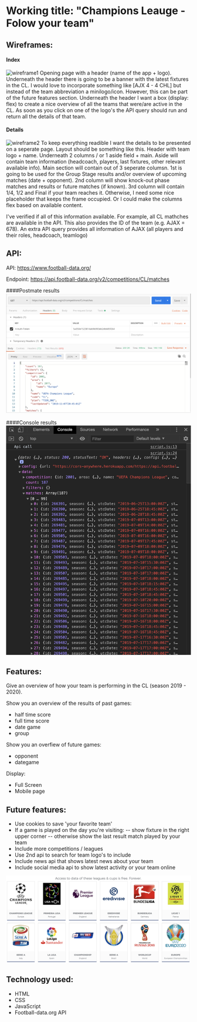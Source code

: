# Working title: "Champions Leauge - Folow your team" #

## Wireframes: ##

#### Index ####

![wireframe1](./resources/WIREFRAME1.jpg)
Opening page with a header (name of the app + logo). Underneath the header there is going to be a banner with the latest fixtures in the CL. I would love to incorporate something like [AJX 4 - 4 CHL] but instead of the team abbreviation a minilogo/icon. However, this can be part of the future features section. Underneath the header I want a box (display: flex) to create a nice overview of all the teams that were/are active in the CL. As soon as you click on one of the logo's the API query should run and return all the details of that team. 

#### Details ####

![wireframe2](./resources/WIREFRAME2.jpg)
To keep everything readible I want the details to be presented on a seperate page. Layout should be something like this. Header with team logo + name. Underneath 2 columns / or 1 aside field + main. Aside will contain team information (headcoach, players, last fixtures, other relevant available info). Main section will contain out of 3 seperate columsn. 1st is going to be used for the Group Stage results and/or overview of upcoming matches (date + opponent). 2nd column will show knock-out phase matches and results or future matches (if known). 3rd column will contain 1/4, 1/2 and Final if your team reaches it. Otherwise, I need some nice placeholder that keeps the frame occupied. Or I could make the columns flex based on available content. 

I've verified if all of this information available. For example, all CL mathches are available in the API. This also provides the ID of the team (e.g. AJAX = 678). An extra API query provides all information of AJAX (all players and their roles, headcoach, teamlogo)

## API: ##
API: https://www.football-data.org/

Endpoint: https://api.football-data.org/v2/competitions/CL/matches

####Postmate results
![output api](./resources/CL_OUTPUT.png)

####Console results
![output](./resources/APIOUTPUT.png)

## Features: ##
Give an overview of how your team is performing in the CL (season 2019 - 2020). 

Show you an overview of the results of past games:
- half time score
- full time score
- date game
- group

Show you an overfiew of future games:
- opponent
- dategame

Display:
- Full Screen
- Mobile page

## Future features: ##
- Use cookies to save 'your favorite team'
- If a game is played on the day you're visiting:
-- show fixture in the right upper corner
-- otherwise show the last result match played by your team
- Include more competitions / leagues
- Use 2nd api to search for team logo's to include
- Include news api that shows latest news about your team
- Include social media api to show latest activity or your team online


![future leagues](./resources/COMPETITIONS.png)

## Technology used: ##
- HTML
- CSS
- JavaScript
- Football-data.org API

